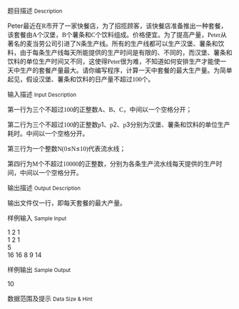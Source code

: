 <div class="panel panel-default">
<div class="area-title">
<span>
题目描述
<small>Description</small>
</span></div>
<div class="panel-body">

<p>Peter<span style="">最近在</span><span style="font-family: 'Times New Roman';">R</span><span style="">市开了一家快餐店，为了招揽顾客，该快餐店准备推出一种套餐，该套餐由</span><span style="font-family: 'Times New Roman';">A</span><span style="">个汉堡，</span><span style="font-family: 'Times New Roman';">B</span><span style="">个薯条和</span><span style="font-family: 'Times New Roman';">C</span><span style="">个饮料组成。价格便宜。为了提高产量，</span><span style="font-family: 'Times New Roman';">Peter</span><span style="">从著名的麦当劳公司引进了</span><span style="font-family: 'Times New Roman';">N</span><span style="">条生产线。所有的生产线都可以生产汉堡、薯条和饮料，由于每条生产线每天所能提供的生产时间是有限的、不同的，而汉堡、薯条和饮料的单位生产时间又不同，这使得</span><span style="font-family: 'Times New Roman';">Peter</span><span style="">很为难，不知道如何安排生产才能使一天中生产的套餐产量最大。请你编写程序，计算一天中套餐的最大生产量。为简单起见，假设汉堡、薯条和饮料的日产量不超过</span><span style="font-family: 'Times New Roman';">100</span><span style="">个。</span></p>

</div>
</div>

<div class="panel panel-default">
<div class="area-title">
<span>
输入描述
<small>Input Description</small>
</span></div>
<div class="panel-body">
<p>第一行为三个不超过<span style="font-family: 'Times New Roman';">100</span><span style="">的正整数</span><span style="font-family: 'Times New Roman';">A</span><span style="">、</span><span style="font-family: 'Times New Roman';">B</span><span style="">、</span><span style="font-family: 'Times New Roman';">C</span><span style="">，中间以一个空格分开；</span></p>
<p>第二行为三个不超过<span style="font-family: 'Times New Roman';">100</span><span style="">的正整数</span><span style="font-family: 'Times New Roman';">p</span>1、<span style="font-family: 'Times New Roman';">p</span>2、<span style="font-family: 'Times New Roman';">p</span>3分别为汉堡、薯条和饮料的单位生产耗时。中间以一个空格分开。</p>
<p>第三行为一个整数<span style="font-family: 'Times New Roman';">N(0</span><span style="">≤</span><span style="font-family: 'Times New Roman';">N</span><span style="">≤</span><span style="font-family: 'Times New Roman';">10)</span><span style="">代表流水线；</span></p>
<p>第四行为<span style="font-family: 'Times New Roman';">M</span><span style="">个不超过</span><span style="font-family: 'Times New Roman';">10000</span><span style="">的正整数，分别为各条生产流水线每天提供的生产时间，中间以一个空格分开。</span></p>

</div>
</div>
<div  class="panel panel-default">
<div class="area-title">
<span>
输出描述
<small>Output Description</small>
</span></div>
<div class="panel-body">

<p class="p0">输出文件仅一行，即每天套餐的最大产量。</p>

</div>
</div>


<div class="panel panel-default">
<div class="area-title">
<span>
样例输入
<small>Sample Input</small>
</span></div>
<div class="panel-body">
<p>1 2 1<br>1 2 1<br>5<br>16 16 8 9 14</p>

</div>
</div>

<div class="panel panel-default">
<div class="area-title">
<span>
样例输出
<small>Sample Output</small>
</span></div>
<div class="panel-body">
<p>10</p>

</div>
</div>

<div class="panel panel-default">
<div class="area-title">
<span>
数据范围及提示
<small>Data Size & Hint</small>
</span></div>
<div class="panel-body">

</div>
</div>